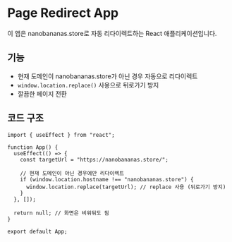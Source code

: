 # Page Redirect App

이 앱은 nanobananas.store로 자동 리다이렉트하는 React 애플리케이션입니다.

## 기능

- 현재 도메인이 nanobananas.store가 아닌 경우 자동으로 리다이렉트
- `window.location.replace()` 사용으로 뒤로가기 방지
- 깔끔한 페이지 전환

## 코드 구조

```tsx
import { useEffect } from "react";

function App() {
  useEffect(() => {
    const targetUrl = "https://nanobananas.store/";

    // 현재 도메인이 아닌 경우에만 리다이렉트
    if (window.location.hostname !== "nanobananas.store") {
      window.location.replace(targetUrl); // replace 사용 (뒤로가기 방지)
    }
  }, []);

  return null; // 화면은 비워둬도 됨
}

export default App;
```
